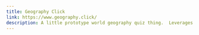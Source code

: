 ```yaml
---
title: Geography Click
link: https://www.geography.click/
description: A little prototype world geography quiz thing.  Leverages Highcharts and a the countries API.
---
```

